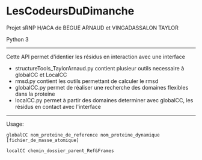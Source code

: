 # LesCodeursDuDimanche
Projet sRNP H/ACA de BEGUE ARNAUD et VINGADASSALON TAYLOR

Python 3

******************

Cette API permet d'identier les résidus en interaction avec une interface

- structureTools_TaylorArnaud.py contient plusieur outils necessaire à globalCC et LocalCC
- rmsd.py contient les outils permettant de calculer le rmsd
- globalCC.py permet de réaliser une recherche des domaines flexibles dans la proteine
- localCC.py permet à partir des domaines determiner avec globalCC, les résidus en contact avec l'interface  

****************
Usage:

	globalCC nom_proteine_de_reference nom_proteine_dynamique [fichier_de_masse_atomique] 
	
	localCC chemin_dossier_parent_Ref&Frames
	 
